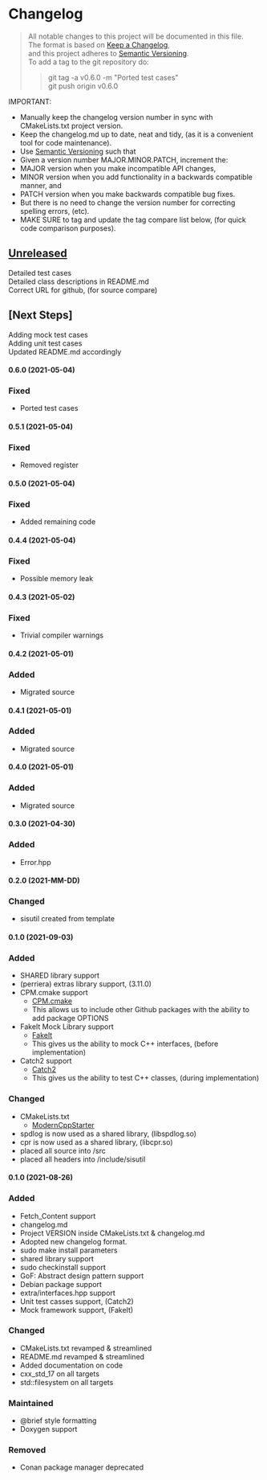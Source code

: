# Changelog

> All notable changes to this project will be documented in this file.</br>
> The format is based on [Keep a Changelog](https://keepachangelog.com/en/1.0.0/), </br>
> and this project adheres to [Semantic Versioning](https://semver.org/spec/v2.0.0.html).</br>
> To add a tag to the git repository do:
>
> > git tag -a v0.6.0 -m "Ported test cases"</br>
> > git push origin v0.6.0

IMPORTANT:

- Manually keep the changelog version number in sync with CMakeLists.txt project version.<br>
- Keep the changelog.md up to date, neat and tidy, (as it is a convenient tool for code maintenance).<br>
- Use [Semantic Versioning](https://semver.org/spec/v2.0.0.html) such that<br>
- Given a version number MAJOR.MINOR.PATCH, increment the:<br>
- MAJOR version when you make incompatible API changes,<br>
- MINOR version when you add functionality in a backwards compatible manner, and<br>
- PATCH version when you make backwards compatible bug fixes. <br>
- But there is no need to change the version number for correcting spelling errors, (etc).<br>
- MAKE SURE to tag and update the tag compare list below, (for quick code comparison purposes).<br>

## [Unreleased]

Detailed test cases</br>
Detailed class descriptions in README.md</br>
Correct URL for github, (for source compare)</br>

## [Next Steps]

Adding mock test cases </br>
Adding unit test cases </br>
Updated README.md accordingly</br>

#### 0.6.0 (2021-05-04)
### Fixed
- Ported test cases

#### 0.5.1 (2021-05-04)
### Fixed
- Removed register

#### 0.5.0 (2021-05-04)
### Fixed
- Added remaining code

#### 0.4.4 (2021-05-04)
### Fixed
- Possible memory leak

#### 0.4.3 (2021-05-02)
### Fixed
- Trivial compiler warnings

#### 0.4.2 (2021-05-01)
### Added
- Migrated source

#### 0.4.1 (2021-05-01)
### Added
- Migrated source

#### 0.4.0 (2021-05-01)
### Added
- Migrated source

#### 0.3.0 (2021-04-30)
### Added
- Error.hpp

#### 0.2.0 (2021-MM-DD)
### Changed
- sisutil created from template

#### 0.1.0 (2021-09-03)
### Added
- SHARED library support
- (perriera) extras library support, (3.11.0)
- CPM.cmake support
  - [CPM.cmake](https://github.com/cpm-cmake/CPM.cmake/blob/master/LICENSE)
  - This allows us to include other Github packages with the ability
    to add package OPTIONS
- FakeIt Mock Library support
  - [FakeIt](https://github.com/eranpeer/FakeIt)
  - This gives us the ability to mock C++ interfaces, (before implementation)
- Catch2 support
  - [Catch2](https://github.com/catchorg/Catch2)
  - This gives us the ability to test C++ classes, (during implementation)

### Changed
- CMakeLists.txt
  - [ModernCppStarter](https://github.com/TheLartians/ModernCppStarter/blob/master/LICENSE)
- spdlog is now used as a shared library, (libspdlog.so)
- cpr is now used as a shared library, (libcpr.so)
- placed all source into /src
- placed all headers into /include/sisutil

#### 0.1.0 (2021-08-26)
### Added
- Fetch_Content support
- changelog.md
- Project VERSION inside CMakeLists.txt & changelog.md
- Adopted new changelog format.
- sudo make install parameters
- shared library support
- sudo checkinstall support
- GoF: Abstract design pattern support
- Debian package support
- extra/interfaces.hpp support
- Unit test casses support, (Catch2)
- Mock framework support, (FakeIt)
### Changed
- CMakeLists.txt revamped & streamlined
- README.md revamped & streamlined
- Added documentation on code
- cxx_std_17 on all targets
- std::filesystem on all targets
### Maintained
- @brief style formatting
- Doxygen support
### Removed
- Conan package manager deprecated

[unreleased]: https://github.com/perriera/sisutil/compare/v0.6.0...HEAD
[0.6.0]: https://github.com/perriera/sisutil/compare/v0.5.1...v0.6.0
[0.5.1]: https://github.com/perriera/sisutil/compare/v0.5.0...v0.5.1
[0.5.0]: https://github.com/perriera/sisutil/compare/v0.4.4...v0.5.0
[0.4.4]: https://github.com/perriera/sisutil/compare/v0.4.3...v0.4.4
[0.4.3]: https://github.com/perriera/sisutil/compare/v0.4.2...v0.4.3
[0.4.2]: https://github.com/perriera/sisutil/compare/v0.4.1...v0.4.2
[0.4.1]: https://github.com/perriera/sisutil/compare/v0.4.0...v0.4.1
[0.4.0]: https://github.com/perriera/sisutil/compare/v0.3.0...v0.4.0
[0.3.0]: https://github.com/perriera/sisutil/compare/v0.2.0...v0.3.0
[0.2.0]: https://github.com/perriera/sisutil/compare/v0.1.0...v0.2.0
[0.1.0]: https://github.com/perriera/sisutil/releases/tag/v0.1.0
